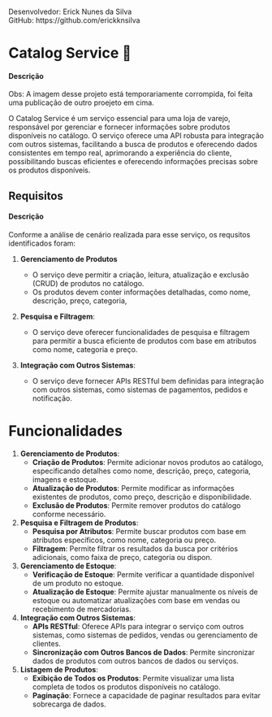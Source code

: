 <br>
Desenvolvedor: Erick Nunes da Silva 
<br>
GitHub: https://github.com/erickknsilva

# Catalog Service :bookmark_tabs:

#### Descrição	

Obs: A imagem desse projeto está temporariamente corrompida, foi feita uma publicação de outro proejeto em cima.

O Catalog Service é um serviço essencial para uma loja de varejo, responsável por gerenciar e fornecer informações sobre produtos disponíveis no catálogo.  O serviço oferece uma API robusta para integração com outros sistemas, facilitando a busca de produtos e oferecendo dados consistentes em tempo real, aprimorando a experiência do cliente, possibilitando buscas eficientes e oferecendo informações precisas sobre os produtos disponíveis.



## Requisitos

#### Descrição

Conforme a análise de cenário realizada para esse serviço, os requsitos identificados foram:

1. **Gerenciamento de Produtos**
   * O serviço deve permitir a criação, leitura, atualização e exclusão (CRUD) de produtos no catálogo.
   * Os produtos devem conter informações detalhadas, como nome, descrição, preço, categoria,

2. **Pesquisa e Filtragem**:
   - O serviço deve oferecer funcionalidades de pesquisa e filtragem para permitir a busca eficiente de produtos com base em atributos como nome, categoria e preço.

3. **Integração com Outros Sistemas**:
   - O serviço deve fornecer APIs RESTful bem definidas para integração com outros sistemas, como sistemas de pagamentos, pedidos e notificação.



# Funcionalidades

1. **Gerenciamento de Produtos**:
   - **Criação de Produtos**: Permite adicionar novos produtos ao catálogo, especificando detalhes como nome, descrição, preço, categoria, imagens e estoque.
   - **Atualização de Produtos**: Permite modificar as informações existentes de produtos, como preço, descrição e disponibilidade.
   - **Exclusão de Produtos**: Permite remover produtos do catálogo conforme necessário.
2. **Pesquisa e Filtragem de Produtos**:
   - **Pesquisa por Atributos**: Permite buscar produtos com base em atributos específicos, como nome, categoria ou preço.
   - **Filtragem**: Permite filtrar os resultados da busca por critérios adicionais, como faixa de preço, categoria ou dispon.
3. **Gerenciamento de Estoque**:
   - **Verificação de Estoque**: Permite verificar a quantidade disponível de um produto no estoque.
   - **Atualização de Estoque**: Permite ajustar manualmente os níveis de estoque ou automatizar atualizações com base em vendas ou recebimento de mercadorias.
4. **Integração com Outros Sistemas**:
   - **APIs RESTful**: Oferece APIs para integrar o serviço com outros sistemas, como sistemas de pedidos, vendas ou gerenciamento de clientes.
   - **Sincronização com Outros Bancos de Dados**: Permite sincronizar dados de produtos com outros bancos de dados ou serviços.
5. **Listagem de Produtos**:
   - **Exibição de Todos os Produtos**: Permite visualizar uma lista completa de todos os produtos disponíveis no catálogo.
   - **Paginação**: Fornece a capacidade de paginar resultados para evitar sobrecarga de dados.

